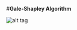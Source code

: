 #**Gale-Shapley Algorithm**

![alt tag](http://www.seas.gwu.edu/~simhaweb/champalg/cf/figures/marriageB.png)
